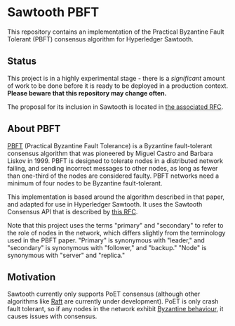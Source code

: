 # Sawtooth PBFT

This repository contains an implementation of the Practical Byzantine Fault
Tolerant (PBFT) consensus algorithm for Hyperledger Sawtooth.

## Status
This project is in a highly experimental stage - there is a *significant* amount
of work to be done before it is ready to be deployed in a production context.
**Please beware that this repository may change often.**

The proposal for its inclusion in Sawtooth is located in [the associated
RFC](https://github.com/bridger-herman/sawtooth-rfcs/blob/pbft-consensus/text/0000-pbft-consensus.md).


## About PBFT
[PBFT](https://www.usenix.org/legacy/events/osdi99/full_papers/castro/castro_html/castro.html)
(Practical Byzantine Fault Tolerance) is a Byzantine
fault-tolerant consensus algorithm that was pioneered by Miguel Castro and
Barbara Liskov in 1999. PBFT is designed to tolerate nodes in a distributed
network failing, and sending incorrect messages to other nodes, as long as
fewer than one-third of the nodes are considered faulty. PBFT networks need a
minimum of four nodes to be Byzantine fault-tolerant.

This implementation is based around the algorithm described in that paper, and
adapted for use in Hyperledger Sawtooth. It uses the Sawtooth Consensus API that
is described by [this
RFC](https://github.com/hyperledger/sawtooth-rfcs/blob/master/text/0000-consensus-api.md).

Note that this project uses the terms "primary" and "secondary" to refer to
the role of nodes in the network, which differs slightly from the terminology
used in the PBFT paper. "Primary" is synonymous with "leader," and "secondary"
is synonymous with "follower," and "backup." "Node" is synonymous with
"server" and "replica."

## Motivation
Sawtooth currently only supports PoET consensus (although other algorithms
like [Raft](https://github.com/hyperledger/sawtooth-raft) are currently under
development). PoET is only crash fault tolerant, so if any nodes in the
network exhibit [Byzantine
behaviour](https://en.wikipedia.org/wiki/Byzantine_fault_tolerance#Byzantine_Generals'_Problem),
it causes issues with consensus.
